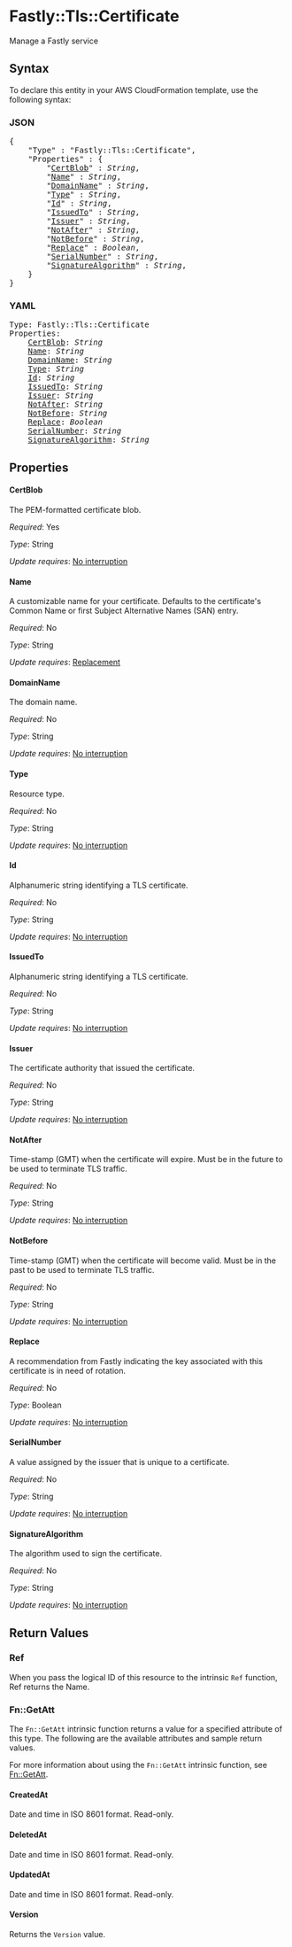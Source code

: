 # Fastly::Tls::Certificate

Manage a Fastly service

## Syntax

To declare this entity in your AWS CloudFormation template, use the following syntax:

### JSON

<pre>
{
    "Type" : "Fastly::Tls::Certificate",
    "Properties" : {
        "<a href="#certblob" title="CertBlob">CertBlob</a>" : <i>String</i>,
        "<a href="#name" title="Name">Name</a>" : <i>String</i>,
        "<a href="#domainname" title="DomainName">DomainName</a>" : <i>String</i>,
        "<a href="#type" title="Type">Type</a>" : <i>String</i>,
        "<a href="#id" title="Id">Id</a>" : <i>String</i>,
        "<a href="#issuedto" title="IssuedTo">IssuedTo</a>" : <i>String</i>,
        "<a href="#issuer" title="Issuer">Issuer</a>" : <i>String</i>,
        "<a href="#notafter" title="NotAfter">NotAfter</a>" : <i>String</i>,
        "<a href="#notbefore" title="NotBefore">NotBefore</a>" : <i>String</i>,
        "<a href="#replace" title="Replace">Replace</a>" : <i>Boolean</i>,
        "<a href="#serialnumber" title="SerialNumber">SerialNumber</a>" : <i>String</i>,
        "<a href="#signaturealgorithm" title="SignatureAlgorithm">SignatureAlgorithm</a>" : <i>String</i>,
    }
}
</pre>

### YAML

<pre>
Type: Fastly::Tls::Certificate
Properties:
    <a href="#certblob" title="CertBlob">CertBlob</a>: <i>String</i>
    <a href="#name" title="Name">Name</a>: <i>String</i>
    <a href="#domainname" title="DomainName">DomainName</a>: <i>String</i>
    <a href="#type" title="Type">Type</a>: <i>String</i>
    <a href="#id" title="Id">Id</a>: <i>String</i>
    <a href="#issuedto" title="IssuedTo">IssuedTo</a>: <i>String</i>
    <a href="#issuer" title="Issuer">Issuer</a>: <i>String</i>
    <a href="#notafter" title="NotAfter">NotAfter</a>: <i>String</i>
    <a href="#notbefore" title="NotBefore">NotBefore</a>: <i>String</i>
    <a href="#replace" title="Replace">Replace</a>: <i>Boolean</i>
    <a href="#serialnumber" title="SerialNumber">SerialNumber</a>: <i>String</i>
    <a href="#signaturealgorithm" title="SignatureAlgorithm">SignatureAlgorithm</a>: <i>String</i>
</pre>

## Properties

#### CertBlob

The PEM-formatted certificate blob.

_Required_: Yes

_Type_: String

_Update requires_: [No interruption](https://docs.aws.amazon.com/AWSCloudFormation/latest/UserGuide/using-cfn-updating-stacks-update-behaviors.html#update-no-interrupt)

#### Name

A customizable name for your certificate. Defaults to the certificate's Common Name or first Subject Alternative Names (SAN) entry.

_Required_: No

_Type_: String

_Update requires_: [Replacement](https://docs.aws.amazon.com/AWSCloudFormation/latest/UserGuide/using-cfn-updating-stacks-update-behaviors.html#update-replacement)

#### DomainName

The domain name.

_Required_: No

_Type_: String

_Update requires_: [No interruption](https://docs.aws.amazon.com/AWSCloudFormation/latest/UserGuide/using-cfn-updating-stacks-update-behaviors.html#update-no-interrupt)

#### Type

Resource type.

_Required_: No

_Type_: String

_Update requires_: [No interruption](https://docs.aws.amazon.com/AWSCloudFormation/latest/UserGuide/using-cfn-updating-stacks-update-behaviors.html#update-no-interrupt)

#### Id

Alphanumeric string identifying a TLS certificate.

_Required_: No

_Type_: String

_Update requires_: [No interruption](https://docs.aws.amazon.com/AWSCloudFormation/latest/UserGuide/using-cfn-updating-stacks-update-behaviors.html#update-no-interrupt)

#### IssuedTo

Alphanumeric string identifying a TLS certificate.

_Required_: No

_Type_: String

_Update requires_: [No interruption](https://docs.aws.amazon.com/AWSCloudFormation/latest/UserGuide/using-cfn-updating-stacks-update-behaviors.html#update-no-interrupt)

#### Issuer

The certificate authority that issued the certificate.

_Required_: No

_Type_: String

_Update requires_: [No interruption](https://docs.aws.amazon.com/AWSCloudFormation/latest/UserGuide/using-cfn-updating-stacks-update-behaviors.html#update-no-interrupt)

#### NotAfter

Time-stamp (GMT) when the certificate will expire. Must be in the future to be used to terminate TLS traffic.

_Required_: No

_Type_: String

_Update requires_: [No interruption](https://docs.aws.amazon.com/AWSCloudFormation/latest/UserGuide/using-cfn-updating-stacks-update-behaviors.html#update-no-interrupt)

#### NotBefore

Time-stamp (GMT) when the certificate will become valid. Must be in the past to be used to terminate TLS traffic.

_Required_: No

_Type_: String

_Update requires_: [No interruption](https://docs.aws.amazon.com/AWSCloudFormation/latest/UserGuide/using-cfn-updating-stacks-update-behaviors.html#update-no-interrupt)

#### Replace

A recommendation from Fastly indicating the key associated with this certificate is in need of rotation.

_Required_: No

_Type_: Boolean

_Update requires_: [No interruption](https://docs.aws.amazon.com/AWSCloudFormation/latest/UserGuide/using-cfn-updating-stacks-update-behaviors.html#update-no-interrupt)

#### SerialNumber

A value assigned by the issuer that is unique to a certificate.

_Required_: No

_Type_: String

_Update requires_: [No interruption](https://docs.aws.amazon.com/AWSCloudFormation/latest/UserGuide/using-cfn-updating-stacks-update-behaviors.html#update-no-interrupt)

#### SignatureAlgorithm

The algorithm used to sign the certificate.

_Required_: No

_Type_: String

_Update requires_: [No interruption](https://docs.aws.amazon.com/AWSCloudFormation/latest/UserGuide/using-cfn-updating-stacks-update-behaviors.html#update-no-interrupt)

## Return Values

### Ref

When you pass the logical ID of this resource to the intrinsic `Ref` function, Ref returns the Name.

### Fn::GetAtt

The `Fn::GetAtt` intrinsic function returns a value for a specified attribute of this type. The following are the available attributes and sample return values.

For more information about using the `Fn::GetAtt` intrinsic function, see [Fn::GetAtt](https://docs.aws.amazon.com/AWSCloudFormation/latest/UserGuide/intrinsic-function-reference-getatt.html).

#### CreatedAt

Date and time in ISO 8601 format. Read-only.

#### DeletedAt

Date and time in ISO 8601 format. Read-only.

#### UpdatedAt

Date and time in ISO 8601 format. Read-only.

#### Version

Returns the <code>Version</code> value.

